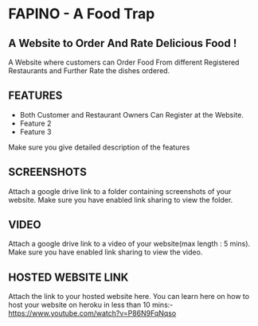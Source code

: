 # FAPINO - A Food Trap

## A Website to Order And Rate Delicious Food !

A Website where customers can Order Food From different Registered Restaurants and Further Rate the dishes ordered.

## FEATURES

* Both Customer and Restaurant Owners Can Register at the Website.
* Feature 2
* Feature 3

Make sure you give detailed description of the features

## SCREENSHOTS

Attach a google drive link to a folder containing screenshots of your website. Make sure you have enabled link sharing to view the folder.

## VIDEO

Attach a google drive link to a video of your website(max length : 5 mins). Make sure you have enabled link sharing to view the video.

## HOSTED WEBSITE LINK

Attach the link to your hosted website here. You can learn here on how to host your website on heroku in less than 10 mins:- https://www.youtube.com/watch?v=P86N9FqNqso


